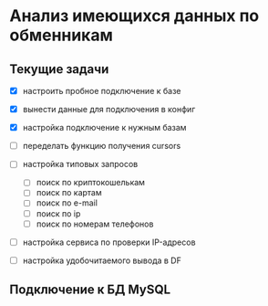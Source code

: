 # Анализ имеющихся данных по обменникам

## Текущие задачи
 - [x] настроить пробное подключение к базе
 - [x] вынести данные для подключения в конфиг
 - [x] настройка подключение к нужным базам
 - [ ] переделать функцию получения cursors
 - [ ] настройка типовых запросов
   - [ ] поиск по криптокошелькам
    - [ ] поиск по картам
    - [ ] поиск по e-mail
    - [ ] поиск по ip
    - [ ] поиск по номерам телефонов
 - [ ] настройка сервиса по проверки IP-адресов
 - [ ] настройка удобочитаемого вывода в DF



## Подключение к БД MySQL






